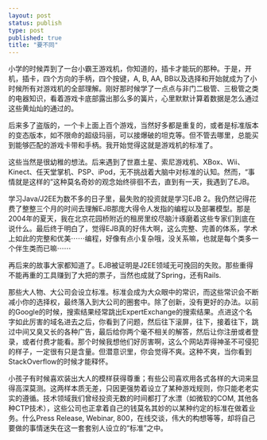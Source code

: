 ```yaml
--- 
layout: post
status: publish
type: post
published: true
title: "要不同"
---
```


小学的时候弄到了一台小霸王游戏机，你知道的，插卡才能玩的那种。于是，开机，插卡，四个方向的手柄，四个按键，A, B, AA, BB以及选择和开始就成为了小时候所有对游戏机的全部理解。刚好那时候学了一点点与非门二极管、三极管之类的电器知识，看着游戏卡底部露出那么多的簧片，心里默默计算着数据是怎么通过这些黄灿灿的通过的。

后来多了盗版的，一个卡上面上百个游戏，当然好多都是重复的，或者是标准版本的变态版本，如不限命的超级玛丽，可以接爆破的坦克等。但不管去哪里，总能买到能够匹配的游戏卡带和手柄。我开始觉得这就是游戏机的标准了。

这些当然是很幼稚的想法。后来遇到了世嘉土星、索尼游戏机、XBox、Wii、Kinect、任天堂掌机、PSP、iPod，无不挑战着大脑中对标准的认知。然而，“事情就是这样的”这种莫名奇妙的观念始终徘徊不去，直到有一天，我遇到了EJB。

学习Java/J2EE为数不多的日子里，最失败的投资就是学习EJB 2。我仍然记得花费了整整三个月的时间去理解EJB那庞大得令人发指的编程以及部署模型。那是2004年的夏天，我在北京花园桥附近的租房里绞尽脑汁琢磨着这些专家们到底在说什么。最后终于明白了，觉得EJB真的好伟大啊，这么完整、完善的体系，学术上如此的完整和优美⋯⋯编程，好像有点小复杂哦，没关系嘛，也就是每个类多一个伴生类而已嘛⋯⋯

再后来的故事大家都知道了。EJB被证明是J2EE领域无可挽回的失败。那些重得不能再重的工具赚到了大把的票子，当然也成就了Spring，还有Rails. 

那些大人物、大公司会设立标准。标准会成为大众眼中的常识，而这些常识会不断减小你的选择权，最终落入到大公司的圈套中。除了创新，没有更好的办法。以前的Google的时候，搜索结果经常跳出ExpertExchange的搜索结果。点进这个名字如此厉害的域名进去之后，你看到了问题，然后往下滚屏，往下，接着往下，跳过中间又臭又长的各种广告，最后给你两个毫不相关的解答，然后让你注册或者登录，或者付费才能看。那个时候我想他们好厉害啊，这么个网站弄得神圣不可侵犯的样子，一定很有只是含量。但潜意识里，你会觉得不爽。这种不爽，当你看到StackOverflow的时候才能释怀。

小孩子有时候喜欢装出大人的模样获得尊重；有些公司喜欢用各式各样的大词来显得高深莫测。这两样本质无差，只因更强势着设立了某种游戏规则，你只能老老实实的遵循。技术领域我们曾经投资无数的时间都打了水漂（如微软的COM, 其他各种CTP技术），这些公司也正拿着自己的钱莫名其妙的以某种约定的标准在做着业务。什么Press Release, Webinar, 800，在线交谈，伟大的构想等等，却将自己要做的事情迷失在这一套套别人设立的“标准”之中。


